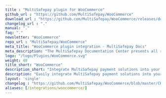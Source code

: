 ```yaml
---
title : "MultiSafepay plugin for WooCommerce"
github_url : "https://github.com/MultiSafepay/WooCommerce"
download_url : "https://github.com/MultiSafepay/WooCommerce/releases/download/4.1.2/Plugin_WooCommerce_4.1.2.zip"
changelog_url : "."
manual: "."
faq: "."
newsletter: "WooCommerce"
repo_url : "MultiSafepay/WooCommerce"
meta_title: "WooCommerce plugin integration - MultiSafepay Docs"
meta_description: "The MultiSafepay Documentation Center presents all relevant information about our Plugins and API. You can also find support pages for payment methods, tools and general questions as well as the contact details of our Support and Integration Teams."
logo: "/logo/Plugins/WooCommerce.svg"
weight: 40
title_short: "WooCommerce"
description_short: "Integrate MultiSafepay payment solutions into your WooCommerce webshop with our free plugin."
description: "Easily integrate MultiSafepay payment solutions into your WooCommerce webshop with our free plugin."
layout: 'single'
changelog : "https://github.com/MultiSafepay/WooCommerce/blob/master/CHANGELOG.md"
aliases: [/integrations/woocommerce/]
---
```


